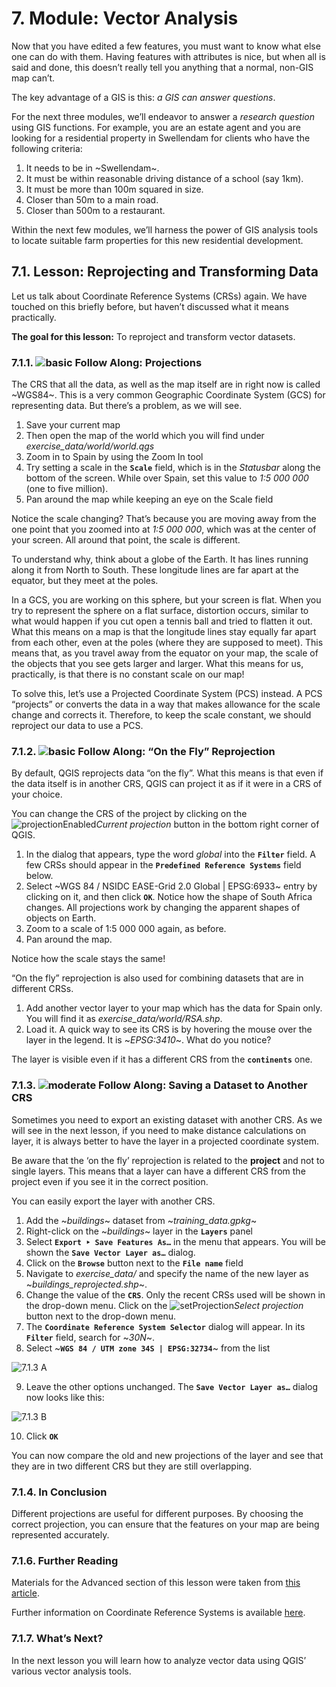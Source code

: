 # 7. Module: Vector Analysis
Now that you have edited a few features, you must want to know what else one can do with them. Having features with attributes is nice, but when all is said and done, this doesn’t really tell you anything that a normal, non-GIS map can’t.

The key advantage of a GIS is this: _a GIS can answer questions_.

For the next three modules, we’ll endeavor to answer a _research question_ using GIS functions. For example, you are an estate agent and you are looking for a residential property in Swellendam for clients who have the following criteria:

1. It needs to be in ~Swellendam~.
2. It must be within reasonable driving distance of a school (say 1km).
3. It must be more than 100m squared in size.
4. Closer than 50m to a main road.
5. Closer than 500m to a restaurant.

Within the next few modules, we’ll harness the power of GIS analysis tools to locate suitable farm properties for this new residential development.

## 7.1. Lesson: Reprojecting and Transforming Data
Let us talk about Coordinate Reference Systems (CRSs) again. We have touched on this briefly before, but haven’t discussed what it means practically.

**The goal for this lesson:** To reproject and transform vector datasets.

### 7.1.1. ![basic](https://github.com/Toletum-Network/AutumnSchool_2020/blob/master/Icons/basic.png) Follow Along: Projections
The CRS that all the data, as well as the map itself are in right now is called ~WGS84~. This is a very common Geographic Coordinate System (GCS) for representing data. But there’s a problem, as we will see.

1. Save your current map
3. Then open the map of the world which you will find under _exercise_data/world/world.qgs_
4. Zoom in to Spain by using the Zoom In tool
5. Try setting a scale in the **``Scale``** field, which is in the _Statusbar_ along the bottom of the screen. While over Spain, set this value to _1:5 000 000_ (one to five million).
6. Pan around the map while keeping an eye on the Scale field

Notice the scale changing? That’s because you are moving away from the one point that you zoomed into at _1:5 000 000_, which was at the center of your screen. All around that point, the scale is different.

To understand why, think about a globe of the Earth. It has lines running along it from North to South. These longitude lines are far apart at the equator, but they meet at the poles.

In a GCS, you are working on this sphere, but your screen is flat. When you try to represent the sphere on a flat surface, distortion occurs, similar to what would happen if you cut open a tennis ball and tried to flatten it out. What this means on a map is that the longitude lines stay equally far apart from each other, even at the poles (where they are supposed to meet). This means that, as you travel away from the equator on your map, the scale of the objects that you see gets larger and larger. What this means for us, practically, is that there is no constant scale on our map!

To solve this, let’s use a Projected Coordinate System (PCS) instead. A PCS “projects” or converts the data in a way that makes allowance for the scale change and corrects it. Therefore, to keep the scale constant, we should reproject our data to use a PCS.

### 7.1.2. ![basic](https://github.com/Toletum-Network/AutumnSchool_2020/blob/master/Icons/basic.png) Follow Along: “On the Fly” Reprojection
By default, QGIS reprojects data “on the fly”. What this means is that even if the data itself is in another CRS, QGIS can project it as if it were in a CRS of your choice.

You can change the CRS of the project by clicking on the ![projectionEnabled](https://github.com/Toletum-Network/AutumnSchool_2020/blob/master/Icons/mIconProjectionEnabled.png)_Current projection_ button in the bottom right corner of QGIS.

1. In the dialog that appears, type the word _global_ into the **``Filter``** field. A few CRSs should appear in the **``Predefined Reference Systems``** field below.
2. Select ~WGS 84 / NSIDC EASE-Grid 2.0 Global | EPSG:6933~ entry by clicking on it, and then click **``OK``**.
   Notice how the shape of South Africa changes. All projections work by changing the apparent shapes of objects on Earth.
3. Zoom to a scale of 1:5 000 000 again, as before.
4. Pan around the map.

Notice how the scale stays the same!

“On the fly” reprojection is also used for combining datasets that are in different CRSs.

1. Add another vector layer to your map which has the data for Spain only. You will find it as _exercise_data/world/RSA.shp_.
2. Load it. A quick way to see its CRS is by hovering the mouse over the layer in the legend. It is ~_EPSG:3410_~.
   What do you notice?

The layer is visible even if it has a different CRS from the **``continents``** one.

### 7.1.3. ![moderate](https://github.com/Toletum-Network/AutumnSchool_2020/blob/master/Icons/moderate.png) Follow Along: Saving a Dataset to Another CRS
Sometimes you need to export an existing dataset with another CRS. As we will see in the next lesson, if you need to make distance calculations on layer, it is always better to have the layer in a projected coordinate system.

Be aware that the ‘on the fly’ reprojection is related to the **project** and not to single layers. This means that a layer can have a different CRS from the project even if you see it in the correct position.

You can easily export the layer with another CRS.

1. Add the ~_buildings_~ dataset from ~_training_data.gpkg_~
2. Right-click on the ~_buildings_~ layer in the **``Layers``** panel
3. Select **``Export ‣ Save Features As…``** in the menu that appears. You will be shown the **``Save Vector Layer as…``** dialog.
4. Click on the **``Browse``** button next to the **``File name``** field
5. Navigate to _exercise_data/_ and specify the name of the new layer as ~_buildings_reprojected.shp_~.
6. Change the value of the **``CRS``**. Only the recent CRSs used will be shown in the drop-down menu. Click on the ![setProjection](https://github.com/Toletum-Network/AutumnSchool_2020/blob/master/Icons/mActionSetProjection.png)_Select projection_ button next to the drop-down menu.
7. The **``Coordinate Reference System Selector``** dialog will appear. In its **``Filter``** field, search for ~_30N_~.
8. Select ~**``WGS 84 / UTM zone 34S | EPSG:32734``**~ from the list

![7.1.3 A]()

9. Leave the other options unchanged. The **``Save Vector Layer as…``** dialog now looks like this:

![7.1.3 B]()

10. Click **``OK``**

You can now compare the old and new projections of the layer and see that they are in two different CRS but they are still overlapping.

### 7.1.4. In Conclusion
Different projections are useful for different purposes. By choosing the correct projection, you can ensure that the features on your map are being represented accurately.

### 7.1.6. Further Reading
Materials for the Advanced section of this lesson were taken from [this article](https://anitagraser.com/2012/03/18/beautiful-global-projections-adding-custom-projections-to-qgis/).

Further information on Coordinate Reference Systems is available [here](https://linfiniti.com/dla/worksheets/7_CRS.pdf).

### 7.1.7. What’s Next?
In the next lesson you will learn how to analyze vector data using QGIS’ various vector analysis tools.
